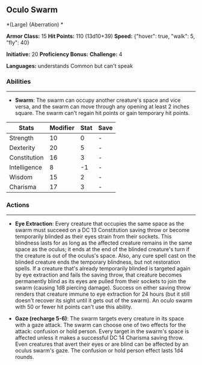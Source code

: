 ## Oculo Swarm
*(Large) (Aberration) *

**Armor Class:** 15
**Hit Points:** 110 (13d10+39)
**Speed:** {"hover": true, "walk": 5, "fly": 40}

**Initiative:** 20
**Proficiency Bonus:**
**Challenge:** 4

**Languages:** understands Common but can't speak

### Abilities
 --- 
- **Swarm**: The swarm can occupy another creature's space and vice versa, and the swarm can move through any opening at least 2 inches square. The swarm can't regain hit points or gain temporary hit points.



| Stats | Modifier | Stat | Save
| ---- | ---- | ---- | ---- |
| Strength | 10 | 0 | - |
| Dexterity | 20 | 5 | - |
| Constitution | 16 | 3 | - |
| Intelligence | 8 | -1 | - |
| Wisdom | 15 | 2 | - |
| Charisma | 17 | 3 | - |

### Actions
 --- 
- **Eye Extraction**: Every creature that occupies the same space as the swarm must succeed on a DC 13 Constitution saving throw or become temporarily blinded as their eyes strain from their sockets. This blindness lasts for as long as the affected creature remains in the same space as the oculus; it ends at the end of the blinded creature's turn if the creature is out of the oculus's space. Also, any cure spell cast on the blinded creature ends the temporary blindness, but not restoration spells. If a creature that's already temporarily blinded is targeted again by eye extraction and fails the saving throw, that creature becomes permanently blind as its eyes are pulled from their sockets to join the swarm (causing 1d8 piercing damage). Success on either saving throw renders that creature immune to eye extraction for 24 hours (but it still doesn't recover its sight until it gets out of the swarm). An oculo swarm with 50 or fewer hit points can't use this ability.

- **Gaze (recharge 5-6)**: The swarm targets every creature in its space with a gaze attack. The swarm can choose one of two effects for the attack: confusion or hold person. Every target in the swarm's space is affected unless it makes a successful DC 14 Charisma saving throw. Even creatures that avert their eyes or are blind can be affected by an oculus swarm's gaze. The confusion or hold person effect lasts 1d4 rounds.

